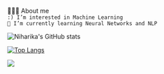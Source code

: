 👩🏻‍💻 About me <br />
`:) I’m interested in Machine Learning` <br />
`🌱 I’m currently learning Neural Networks and NLP` <br />

![Niharika's GitHub stats](https://github-readme-stats.vercel.app/api?username=deokarniharika&show_icons=true&theme=dark)

[![Top Langs](https://github-readme-stats.vercel.app/api/top-langs/?username=deokarniharika&layout=compact)](https://github.com/deokarniharika/github-readme-stats)

![](https://komarev.com/ghpvc/?username=your-github-deokarniharika&color=5c848a) 
<!---
deokarniharika/deokarniharika is a ✨ special ✨ repository because its `README.md` (this file) appears on your GitHub profile.
You can click the Preview link to take a look at your changes.
--->
